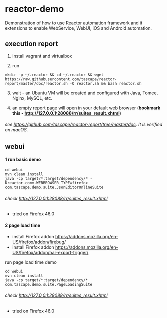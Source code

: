 # reactor-demo
Demonstration of how to use Reactor automation framework and it extensions to enable WebService, WebUI, iOS and Android automation.

## execution report
1. install vagrant and virtualbox

2. run
  ```
mkdir -p ~/.reactor && cd ~/.reactor && wget https://raw.githubusercontent.com/tascape/reactor-report/master/doc/reactor.sh -O reactor.sh && bash reactor.sh
  ```

3. wait - an Ubuntu VM will be created and configured with Java, Tomee, Nginx, MySQL, etc.

4. an empty report page will open in your default web browser (**bookmark this - http://127.0.0.1:28088/rr/suites_result.xhtml**)


###### see https://github.com/tascape/reactor-report/tree/master/doc. It is verified on macOS.


## webui

#### 1 run basic demo
```
cd webui
mvn clean install
java -cp target/*:target/dependency/* -Dreactor.comm.WEBBROWSER_TYPE=firefox com.tascape.demo.suite.JsonEditorOnlineSuite
```
###### check http://127.0.0.1:28088/rr/suites_result.xhtml
* tried on Firefox 46.0

#### 2 page load time
* install Firefox addon https://addons.mozilla.org/en-US/firefox/addon/firebug/
* install Firefox addon https://addons.mozilla.org/en-US/firefox/addon/har-export-trigger/

run page load time demo
```
cd webui
mvn clean install
java -cp target/*:target/dependency/* com.tascape.demo.suite.PageLoadingSuite
```
###### check http://127.0.0.1:28088/rr/suites_result.xhtml
* tried on Firefox 46.0
